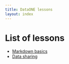 ```yaml
---
title: DataONE lessons
layout: index
---
```


# List of lessons

- [Markdown basics][00]
- [Data sharing][02]

[00]: lessons/00_markdown/
[02]: lessons/02_datasharing/
